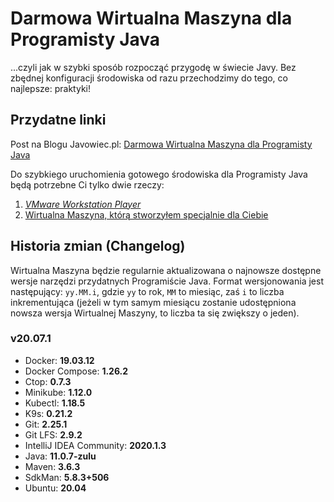 # Darmowa Wirtualna Maszyna dla Programisty Java
...czyli jak w szybki sposób rozpocząć przygodę w świecie Javy. Bez zbędnej konfiguracji środowiska od razu przechodzimy do tego, co najlepsze: praktyki!

## Przydatne linki
Post na Blogu Javowiec.pl: [Darmowa Wirtualna Maszyna dla Programisty Java](https://javowiec.pl/narzedzia/darmowa-wirtualna-maszyna-dla-programisty-java)

Do szybkiego uruchomienia gotowego środowiska dla Programisty Java będą potrzebne Ci tylko dwie rzeczy:
1. [*VMware Workstation Player*](https://www.vmware.com/content/vmware/vmware-published-sites/us/products/workstation-player/workstation-player-evaluation.html.html)
2. [Wirtualna Maszyna, którą stworzyłem specjalnie dla Ciebie](https://drive.google.com/file/d/1R3wFrYrpiKyfD3EEl6G8aIpnY0jYW2hC/view?usp=sharing)

## Historia zmian (Changelog)
Wirtualna Maszyna będzie regularnie aktualizowana o najnowsze dostępne wersje narzędzi przydatnych Programiście Java. Format wersjonowania jest następujący: `yy.MM.i`, gdzie `yy` to rok, `MM` to miesiąc, zaś `i` to liczba inkrementująca (jeżeli w tym samym miesiącu zostanie udostępniona nowsza wersja Wirtualnej Maszyny, to liczba ta się zwiększy o jeden).

### v20.07.1
* Docker: **19.03.12**
* Docker Compose: **1.26.2**
* Ctop: **0.7.3**
* Minikube: **1.12.0**
* Kubectl: **1.18.5**
* K9s: **0.21.2**
* Git: **2.25.1**
* Git LFS: **2.9.2**
* IntelliJ IDEA Community: **2020.1.3**
* Java: **11.0.7-zulu**
* Maven: **3.6.3**
* SdkMan: **5.8.3+506**
* Ubuntu: **20.04**
